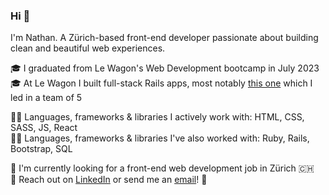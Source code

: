 ### Hi 👋

I'm Nathan. A Zürich-based front-end developer passionate about building clean and beautiful web experiences.

🎓 I graduated from Le Wagon's Web Development bootcamp in July 2023<br>
🎓 At Le Wagon I built full-stack Rails apps, most notably [this one](https://github.com/nathansoussana/local-sports-club) which I led in a team of 5<br>

👨‍💻 Languages, frameworks & libraries I actively work with: HTML, CSS, SASS, JS, React<br>
👨‍💻 Languages, frameworks & libraries I've also worked with: Ruby, Rails, Bootstrap, SQL

🎯 I'm currently looking for a front-end web development job in Zürich 🇨🇭<br>
🔗 Reach out on [LinkedIn](https://www.linkedin.com/in/nathansoussana/) or send me an [email](mailto:nathan.soussana@gmail.com)! 📩
